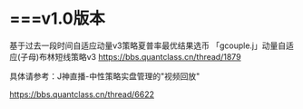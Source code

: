 # ===v1.0版本
基于过去一段时间自适应动量v3策略夏普率最优结果选币
「gcouple.j」动量自适应(子母)布林短线策略v3
https://bbs.quantclass.cn/thread/1879

具体请参考：J神直播-中性策略实盘管理的"视频回放"

https://bbs.quantclass.cn/thread/6622
